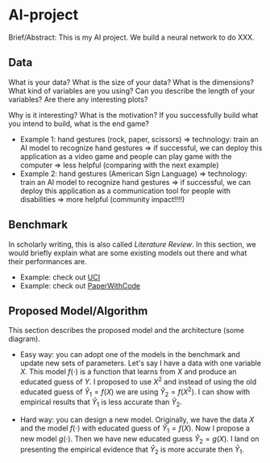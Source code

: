 # AI-project

Brief/Abstract: This is my AI project. We build a neural network to do XXX.

## Data

What is your data? What is the size of your data? What is the dimensions? What kind of variables are you using? Can you describe the length of your variables? Are there any interesting plots? 

Why is it interesting? What is the motivation? If you successfully build what you intend to build, what is the end game? 
- Example 1: hand gestures (rock, paper, scissors) => technology: train an AI model to recognize hand gestures => if successful, we can deploy this application as a video game and people can play game with the computer => less helpful (comparing with the next example)
- Example 2: hand gestures (American Sign Language) => technology: train an AI model to recognize hand gestures => if successful, we can deploy this application as a communication tool for people with disabilities => more helpful (community impact!!!!) 

## Benchmark 

In scholarly writing, this is also called *Literature Review*. In this section, we would briefly explain what are some existing models out there and what their performances are. 

- Example: check out [UCI](https://archive.ics.uci.edu/ml/index.php)
- Example: check out [PaperWithCode](https://paperswithcode.com/datasets)

## Proposed Model/Algorithm

This section describes the proposed model and the architecture (some diagram).

- Easy way: you can adopt one of the models in the benchmark and update new sets of parameters. Let's say I have a data with one variable $X$. This model $f(\cdot)$ is a function that learns from $X$ and produce an educated guess of $Y$. I proposed to use $X^2$ and instead of using the old educated guess of $\hat{Y}_1 = f(X)$ we are using $\hat{Y}_2 = f(X^2)$. I can show with empirical results that $\hat{Y}_1$ is less accurate than $\hat{Y}_2$.

- Hard way: you can design a new model. Originally, we have the data $X$ and the model $f(\cdot)$ with educated guess of $\hat{Y}_1 = f(X)$. Now I propose a new model $g(\cdot)$. Then we have new educated guess $\hat{Y}_2 = g(X)$. I land on presenting the empirical evidence that $\hat{Y}_2$ is more accurate then $\hat{Y}_1$. 
